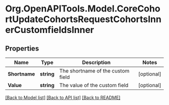 # Org.OpenAPITools.Model.CoreCohortUpdateCohortsRequestCohortsInnerCustomfieldsInner

## Properties

Name | Type | Description | Notes
------------ | ------------- | ------------- | -------------
**Shortname** | **string** | The shortname of the custom field | [optional] 
**Value** | **string** | The value of the custom field | [optional] 

[[Back to Model list]](../README.md#documentation-for-models) [[Back to API list]](../README.md#documentation-for-api-endpoints) [[Back to README]](../README.md)

